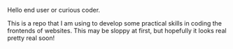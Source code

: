 Hello end user or curious coder.

This is a repo that I am using to develop some practical skills in coding the frontends of websites. This may be sloppy at first, but hopefully it looks real pretty real soon!
